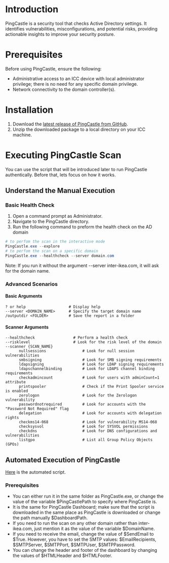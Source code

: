 # Introduction
PingCastle is a security tool that checks Active Directory settings. It identifies vulnerabilities, misconfigurations, and potential risks, providing actionable insights to improve your security posture.

# Prerequisites
Before using PingCastle, ensure the following:
- Administrative access to an ICC device with local administrator privilege; there is no need for any specific domain privilege.
- Network connectivity to the domain controller(s).

# Installation
1. Download the [latest release of PingCastle from GitHub](https://github.com/netwrix/pingcastle/releases).
2. Unzip the downloaded package to a local directory on your ICC machine.

# Executing PingCastle Scan
You can use the script that will be introduced later to run PingCastle authentically. Before that, lets focus on how it works.

## Understand the Manual Execution
### Basic Health Check
1. Open a command prompt as Administrator.
2. Navigate to the PingCastle directory.
3. Run the following command to preform the health check on the AD domain
```PowerShell
# to perfom the scan in the interactive mode
PingCastle.exe --explore
# to perfom the scan on a specific domain
PingCastle.exe --healthcheck --server domain.com
```
Note: If you run it without the argument --server inter-ikea.com, it will ask for the domain name.

### Advanced Scenarios
#### Basic Arguments
```
? or help                   # Display help
--server <DOMAIN_NAME>      # Specify the target domain name
/outputdir <FOLDER>         # Save the report in a folder
```
#### Scanner Arguments
```
--healthcheck                 # Perform a health check
--risklevel                   # Look for the risk level of the domain
--scanner {SCAN_NAME}
      nullsessions                # Look for null session vulnerabilities
      smbsigning                  # Look for SMB signing requirements
      ldapsigning                 # Look for LDAP signing requirements
      ldapschannelbinding         # Look for LDAPS channel binding requirements
      checkadmincount             # Look for users with adminCount=1 attribute
      printspooler                # Check if the Print Spooler service is enabled
      zerologon                   # Look for the Zerologon vulnerability
      passwordnotrequired         # Look for accounts with the "Password Not Required" flag
      delegation                  # Look for accounts with delegation rights
      checkms14-068               # Look for vulnerability MS14-068
      checksysvol                 # Look for SYSVOL permissions
      checkdns                    # Look for DNS configurations and vulnerabilities
      listgpo                     # List all Group Policy Objects (GPOs)
```
## Automated Execution of PingCastle
[Here](https://github.com/namnamir/hacking-stuff/blob/main/scripts/PingCastle-Automation.ps1) is the automated script.

### Prerequisites
- You can either run it in the same folder as PingCastle.exe, or change the value of the variable $PingCastlePath to specify where PingCastle is. 
- It is the same for PingCastle Dashboard; make sure that the script is downloaded in the same place as PingCastle is downloaded or change the path manually $DashboardPath.
- If you need to run the scan on any other domain rather than inter-ikea.com, just mention it as the value of the variable $DomainName.
- If you need to receive the email, change the value of $SendEmail to $True. However, you have to set the SMTP values: $EmailRecipients, $SMTPServer, $SMTPPort, $SMTPUser, $SMTPPassword.
- You can change the header and footer of the dashboard by changing the values of $HTMLHeader and $HTMLFooter.
